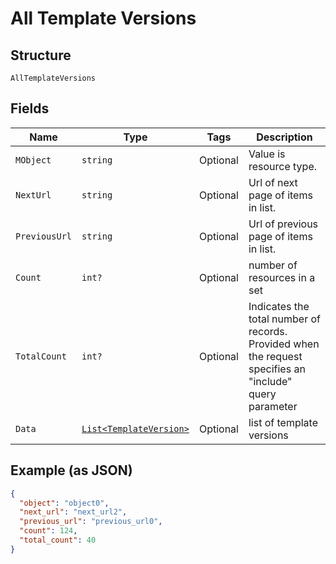 
# All Template Versions

## Structure

`AllTemplateVersions`

## Fields

| Name | Type | Tags | Description |
|  --- | --- | --- | --- |
| `MObject` | `string` | Optional | Value is resource type. |
| `NextUrl` | `string` | Optional | Url of next page of items in list. |
| `PreviousUrl` | `string` | Optional | Url of previous page of items in list. |
| `Count` | `int?` | Optional | number of resources in a set |
| `TotalCount` | `int?` | Optional | Indicates the total number of records. Provided when the request specifies an "include" query parameter |
| `Data` | [`List<TemplateVersion>`](../../doc/models/template-version.md) | Optional | list of template versions |

## Example (as JSON)

```json
{
  "object": "object0",
  "next_url": "next_url2",
  "previous_url": "previous_url0",
  "count": 124,
  "total_count": 40
}
```

